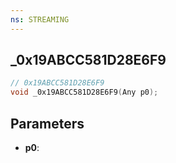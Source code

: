 ```yaml
---
ns: STREAMING
---
```

## _0x19ABCC581D28E6F9

```c
// 0x19ABCC581D28E6F9
void _0x19ABCC581D28E6F9(Any p0);
```

## Parameters
* **p0**:
